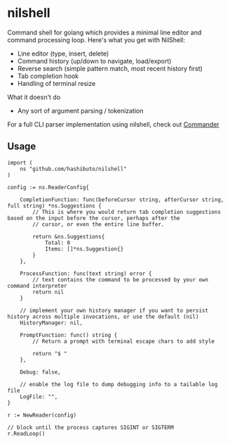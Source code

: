 # nilshell
Command shell for golang which provides a minimal line editor and command processing loop.  Here's what you get with NilShell:

- Line editor (type, insert, delete)
- Command history (up/down to navigate, load/export)
- Reverse search (simple pattern match, most recent history first)
- Tab completion hook
- Handling of terminal resize

What it doesn't do

- Any sort of argument parsing / tokenization

For a full CLI parser implementation using nilshell, check out [Commander](https://github.com/hashibuto/commander)

## Usage

```
import (
    ns "github.com/hashibuto/nilshell"
)

config := ns.ReaderConfig{

    CompletionFunction: func(beforeCursor string, afterCursor string, full string) *ns.Suggestions {
        // This is where you would return tab completion suggestions based on the input before the cursor, perhaps after the
        // cursor, or even the entire line buffer.

        return &ns.Suggestions{
            Total: 0
            Items: []*ns.Suggestion{}
        }
    },

    ProcessFunction: func(text string) error {
        // text contains the command to be processed by your own command interpreter
        return nil
    }

    // implement your own history manager if you want to persist history across multiple invocations, or use the default (nil)
	HistoryManager: nil,

    PromptFunction: func() string {
        // Return a prompt with terminal escape chars to add style

        return "$ "
    },

	Debug: false,

    // enable the log file to dump debugging info to a tailable log file
    LogFile: "",
}

r := NewReader(config)

// block until the process captures SIGINT or SIGTERM
r.ReadLoop()
```
